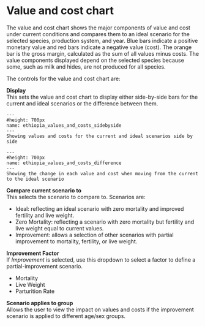 # Value and cost chart
<p>
The value and cost chart shows the major components of value and cost under current conditions and compares them to an ideal scenario for the selected species, production system, and year. Blue bars indicate a positive monetary value and red bars indicate a negative value (cost). The orange bar is the gross margin, calculated as the sum of all values minus costs. The value components displayed depend on the selected species because some, such as milk and hides, are not produced for all species.
</p>
<p>
The controls for the value and cost chart are:
</p>
<p><b>Display</b><br />
This sets the value and cost chart to display either side-by-side bars for the current and ideal scenarios or the difference between them.
</p>

```{figure} ../Images/ethiopia_values_and_costs_sidebyside.png
---
#height: 700px
name: ethiopia_values_and_costs_sidebyside
---
Showing values and costs for the current and ideal scenarios side by side
```

```{figure} ../Images/ethiopia_values_and_costs_difference.png
---
#height: 700px
name: ethiopia_values_and_costs_difference
---
Showing the change in each value and cost when moving from the current to the ideal scenario
```

<p><b>Compare current scenario to</b><br />
This selects the scenario to compare to. Scenarios are:
<ul>
	<li>Ideal: reflecting an ideal scenario with zero mortality and improved fertility and live weight.</li>
	<li>Zero Mortality: reflecting a scenario with zero mortality but fertility and live weight equal to current values.</li>
	<li>Improvement: allows a selection of other scenarios with partial improvement to mortality, fertility, or live weight.</li>
</ul>
</p>
<p><b>Improvement Factor</b><br />
If <i>Improvement</i> is selected, use this dropdown to select a factor to define a partial-improvement scenario.
<ul>
	<li>Mortality</li>
	<li>Live Weight </li>
	<li>Parturition Rate</li>
</ul>
</p>
<p><b>Scenario applies to group</b><br />
Allows the user to view the impact on values and costs if the improvement scenario is applied to different age/sex groups.
</p>
